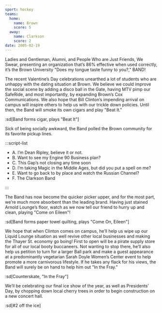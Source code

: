```yaml
---
sport: hockey
teams:
  home:
    name: Brown
    score: 5
  away:
    name: Clarkson
    score: 2
date: 2005-02-19
---
```


Ladies and Gentleman, Alumni, and People Who are Just Friends, We Swear, presenting an organization that’s 86% effective when used correctly, it’s the Brown University "Does my tongue taste funny to you?," BAND!

The recent Valentine’s Day celebrations unearthed a lot of students who are unhappy with the dating situation at Brown. We believe we could improve the social scene by adding a disco ball in the Gate, having MTV pimp our SafeRide, and most importantly, by expanding Brown’s Cox Communications. We also hope that Bill Clinton’s impending arrival on campus will inspire others to help us with our trickle down policies. Until then, the Band will smoke its own cigars and play "Beat It."

:sd[Band forms cigar, plays "Beat It"]

Sick of being socially awkward, the Band polled the Brown community for its favorite pickup lines.

:::script-list

- A. I’m Dean Ripley, believe it or not.
- B. Want to see my Engine 90 Business plan?
- C. This Gap’s not closing any time soon
- D. I’m taking Magic in the Middle Ages, but did you put a spell on me?
- E. Want to go back to by place and watch the Russian Channel?
- F. The Clarkson Band

:::

The Band has now become the quicker picker upper, and for the most part, we’re much more absorbent than the leading brand. Having just stained Arnold Lounge’s floor, watch as we now tell our friend to hurry up and clean, playing "Come on Eileen"!

:sd[Band forms paper towel quilting, plays "Come On, Eileen"]

We hope that when Clinton comes on campus, he’ll help us wipe up our Liquid Lounge situation as well revive other local businesses and making the Thayer St. economy go boing! First to open will be a pirate supply store for all of our local booty buccaneers. Not wanting to stop there, he’ll also help us petition to turn for a larger Ball park and make a guest appearance at a predominantly vegetarian Sarah Doyle Women’s Center event to help promote a more carnivorous lifestyle. If he takes any flack for his views, the Band will surely be on hand to help him out "In the Fray."

:sd[Counterskate, "In the Fray"]

We’ll be celebrating our final ice show of the year, as well as Presidents’ Day, by chopping down local cherry trees in order to begin construction on a new concert hall.

:sd[#2 off the ice]
